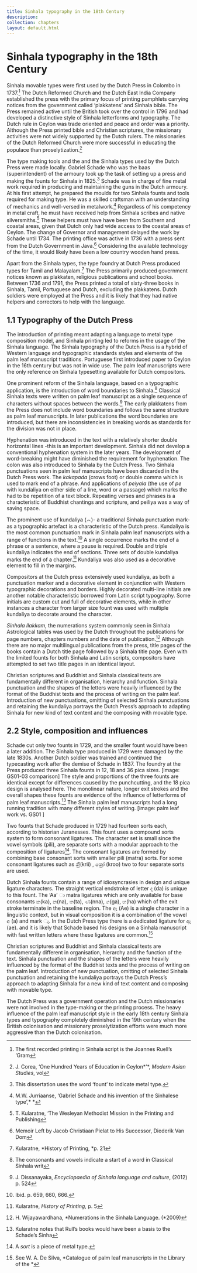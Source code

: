 ```yaml
---
title: Sinhala typography in the 18th Century
description:
collection: chapters
layout: default.html
---
```


# Sinhala typography in the 18th Century

Sinhala movable types were first used by the Dutch Press in Colombo in 1737.[^1] The Dutch Reformed Church and the Dutch East India Company established the press with the primary focus of printing pamphlets carrying notices from the government called ‘plakkatens’ and Sinhala bible. The Press remained active until the British took over the control in 1796 and had developed a distinctive style of Sinhala letterforms and typography. The Dutch rule in Ceylon was trade oriented and peace and order was a priority. Although the Press printed bible and Christian scriptures, the missionary activities were not widely supported by the Dutch rulers. The missionaries of the Dutch Reformed Church were more successful in educating the populace than proselytization.[^2]

The type making tools and the and the Sinhala types used by the Dutch Press were made locally. Gabriel Schade who was the baas (superintendent) of the armoury took up the task of setting up a press and making the founts for Sinhala in 1825.[^3] Schade was in charge of fine metal work required in producing and maintaining the guns in the Dutch armoury. At his first attempt, he prepared the moulds for two Sinhala founts and tools required for making type. He was a skilled craftsman with an understanding of mechanics and well-versed in metalwork.[^4] Regardless of his competency in metal craft, he must have received help from Sinhala scribes and native silversmiths.[^5] These helpers must have have been from Southern and coastal areas, given that Dutch only had wide access to the coastal areas of Ceylon. The change of Governor and management delayed the work by Schade until 1734. The printing office was active in 1736 with a press sent from the Dutch Government in Java.[^6] Considering the available technology of the time, it would likely have been a low country wooden hand press.

Apart from the Sinhala types, the type foundry at Dutch Press produced types for Tamil and Malayalam.[^7] The Press primarily produced government notices known as plakkaten, religious publications and school books. Between 1736 and 1791, the Press printed a total of sixty-three books in Sinhala, Tamil, Portuguese and Dutch, excluding the plakkatens. Dutch soldiers were employed at the Press and it is likely that they had native helpers and correctors to help with the language.

## 1.1 Typography of the Dutch Press

The introduction of printing meant adapting a language to metal type composition model, and Sinhala printing led to reforms in the usage of the Sinhala language. The Sinhala typography of the Dutch Press is a hybrid of Western language and typographic standards styles and elements of the palm leaf manuscript traditions. Portuguese first introduced paper to Ceylon in the 16th century but was not in wide use. The palm leaf manuscripts were the only reference on Sinhala typesetting available for Dutch compositors.

One prominent reform of the Sinhala language, based on a typographic application, is the introduction of word boundaries to Sinhala.[^8] Classical Sinhala texts were written on palm leaf manuscript as a single sequence of characters without spaces between the words.[^9] The early plakkatens from the Press does not include word boundaries and follows the same structure as palm leaf manuscripts. In later publications the word boundaries are introduced, but there are inconsistencies in breaking words as standards for the division was not in place.

Hyphenation was introduced in the text with a relatively shorter double horizontal lines -this is an important development. Sinhala did not develop a conventional hyphenation system in the later years. The development of word-breaking might have diminished the requirement for hyphenation. The colon was also introduced to Sinhala by the Dutch Press. Two Sinhala punctuations seen in palm leaf manuscripts have been discarded in the Dutch Press work. The *kakapada* (crows foot) or double comma which is used to mark end of a phrase. And applications of *peiyala* (the use of *pe* with kundaliya on either side of a line, word or a passage) which marks the had to be repetition of a text block. Repeating verses and phrases is a characteristic of Buddhist chantings and scripture, and peiliya was a way of saving space.

The prominent use of kundaliya (෴)- a traditional Sinhala punctuation mark-as a typographic artefact is a characteristic of the Dutch press. Kundaliya is the most common punctuation mark in Sinhala palm leaf manuscripts with a range of functions in the text.[^10] A single occurrence marks the end of a phrase or a sentence, where a pause is required. Double and triple kundaliya indicates the end of sections. Three sets of double kundaliya marks the end of a chapter.[^11] Kundaliya was also used as a decorative element to fill in the margins.

Compositors at the Dutch press extensively used kundaliya, as both a punctuation marker and a decorative element in conjunction with Western typographic decorations and borders. Highly decorated multi-line initials are another notable characteristic borrowed from Latin script typography. Some initials are custom cut and full of decorative elements, while in other instances a character from larger size fount was used with multiple kundaliya to decorate around the character.

*Sinhala Ilakkam*, the numerations system commonly seen in Sinhala Astrological tables was used by the Dutch throughout the publications for page numbers, chapters numbers and the date of publication.[^12] Although there are no major multilingual publications from the press, title pages of the books contain a Dutch title page followed by a Sinhala title page. Even with the limited founts for both Sinhala and Latin scripts, compositors have attempted to set two title pages in an identical layout.

Christian scriptures and Buddhist and Sinhala classical texts are fundamentally different in organisation, hierarchy and function. Sinhala punctuation and the shapes of the letters were heavily influenced by the format of the Buddhist texts and the process of writing on the palm leaf. Introduction of new punctuations, omitting of selected Sinhala punctuations and retaining the kundaliya portrays the Dutch Press’s approach to adapting Sinhala for new kind of text content and the composing with movable type.

## 2.2 Style, composition and influences

Schade cut only two founts in 1729, and the smaller fount would have been a later addition. The Sinhala type produced in 1729 were damaged by the late 1830s. Another Dutch soldier was trained and continued the typecasting work after the demise of Schade in 1837. The foundry at the Press produced three Sinhala founts in 12, 18 and 36 pica sizes. \[image: GS01-03 comparison\] The style and proportions of the three founts are identical except for differences caused by the punchcutting, and the 18 pica design is analysed here. The monolinear nature, longer exit strokes and the overall shapes these founts are evidence of the influence of letterforms of palm leaf manuscripts.[^13] The Sinhala palm leaf manuscripts had a long running tradition with many different styles of writing. \[image: palm leaf work vs. GS01 \]

Two founts that Schade produced in 1729 had fourteen sorts each, according to historian Juranesses. This fount uses a compound sorts system to form consonant ligatures. The character set is small since the vowel symbols (pili), are separate sorts with a modular approach to the composition of ligatures[^14]. The consonant ligatures are formed by combining base consonant sorts with smaller pili (matra) sorts. For some consonant ligatures such as ක්‍රී(krii) , ක්‍රෝ (kroo) two to four separate sorts are used.

Dutch Sinhala founts contain a range of idiosyncrasies in design and unique ligature characters. The straight vertical endstroke of letter ද (da) is unique to this fount. The ‘Aa’ ා matra ligatures which are only available for base consonants ක(ka), න(na), ත(ta), ණ(nna), ග(ga), හ(ha) which of the exit stroke terminate in the baseline region. The ඇ (Ae) is a single character in a linguistic context, but in visual composition it is a combination of the vowel අ (a) and mark ැ. In the Dutch Press type there is a dedicated ligature for ඇ (ae). and it is likely that Schade based his designs on a Sinhala manuscript with fast written letters where these ligatures are common.[^15]

Christian scriptures and Buddhist and Sinhala classical texts are fundamentally different in organisation, hierarchy and the function of the text. Sinhala punctuation and the shapes of the letters were heavily influenced by the format of the Buddhist texts and the process of writing on the palm leaf. Introduction of new punctuation, omitting of selected Sinhala punctuation and retaining the kundaliya portrays the Dutch Press’s approach to adapting Sinhala for a new kind of text content and composing with movable type.

The Dutch Press was a government operation and the Dutch missionaries were not involved in the type-making or the printing process. The heavy influence of the palm leaf manuscript style in the early 18th century Sinhala types and typography completely diminished in the 19th century when the British colonisation and missionary proselytization efforts were much more aggressive than the Dutch colonisation.

[^1]:  The first recorded printing in Sinhala script is the Joannes     Ruell’s ‘Gram
[^2]: J. Corea, ‘One Hundred Years of Education in Ceylon*’*, *Modern     Asian Studies*, vol
[^3]: This dissertation uses the word ‘fount’ to indicate metal type.
[^4]: M.W. Jurriaanse, ‘Gabriel Schade and his invention of the     Sinhalese type’,* *
[^5]: T. Kularatne, ‘The Wesleyan Methodist Mission in the Printing and     Publishing
[^6]: Memoir Left by Jacob Christiaan Pielat to His Successor, Diederik     Van Dom
[^7]: Kularatne, *History of Printing, *p. 21  
[^8]:  The consonants and vowels indicate a start of a word in     Classical Sinhala writ  
[^9]:  J. Dissanayaka, *Encyclopaedia of Sinhala language and culture*,     (2012) p. 524  
[^10]:  Ibid. p. 659, 660, 666.  
[^11]:  Kularatne, *History of Printing,* p. 5  
[^12]:  H. Wijayawardhana, *Numerations in the Sinhala Language.     (*2009)  
[^13]:  Kularatne notes that Rull’s books would have been a basis to     the Schade’s Sinha  
[^14]:  A *sort* is a piece of metal type.  
[^15]:  See W. A. De Silva, *Catalogue of palm leaf manuscripts in the     Library of the *
